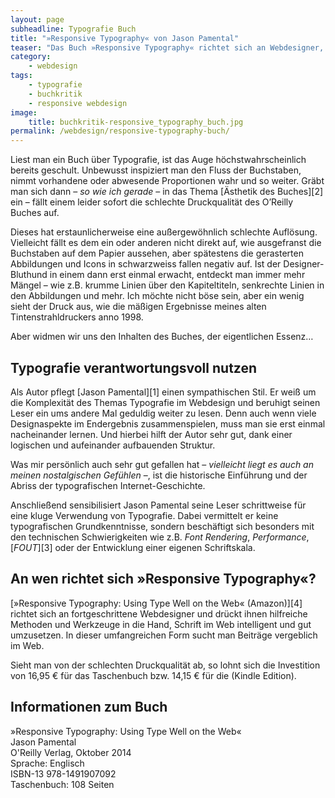 ```yaml
---
layout: page
subheadline: Typografie Buch
title: "»Responsive Typography« von Jason Pamental"
teaser: "Das Buch »Responsive Typography« richtet sich an Webdesigner, die Schrift so perfekt wie möglich nutzen wollen und bietet dafür Methoden und Techniken."
category:
    - webdesign
tags:
    - typografie
    - buchkritik
    - responsive webdesign
image:
    title: buchkritik-responsive_typography_buch.jpg
permalink: /webdesign/responsive-typography-buch/
---
```

Liest man ein Buch über Typografie, ist das Auge höchstwahrscheinlich bereits geschult. Unbewusst inspiziert man den Fluss der Buchstaben, nimmt vorhandene oder abwesende Proportionen wahr und so weiter. Gräbt man sich dann – *so wie ich gerade* – in das Thema [Ästhetik des Buches][2] ein – fällt einem leider sofort die schlechte Druckqualität des O’Reilly Buches auf.

Dieses hat erstaunlicherweise eine außergewöhnlich schlechte Auflösung. Vielleicht fällt es dem ein oder anderen nicht direkt auf, wie ausgefranst die Buchstaben auf dem Papier aussehen, aber spätestens die gerasterten Abbildungen und Icons in schwarzweiss fallen negativ auf. Ist der Designer-Bluthund in einem dann erst einmal erwacht, entdeckt man immer mehr Mängel – wie z.B. krumme Linien über den Kapiteltiteln, senkrechte Linien in den Abbildungen und mehr. Ich möchte nicht böse sein, aber ein wenig sieht der Druck aus, wie die mäßigen Ergebnisse meines alten Tintenstrahldruckers anno 1998.

Aber widmen wir uns den Inhalten des Buches, der eigentlichen Essenz…


## Typografie verantwortungsvoll nutzen

Als Autor pflegt [Jason Pamental][1] einen sympathischen Stil. Er weiß um die Komplexität des Themas Typografie im Webdesign und beruhigt seinen Leser ein ums andere Mal geduldig weiter zu lesen. Denn auch wenn viele Designaspekte im Endergebnis zusammenspielen, muss man sie erst einmal nacheinander lernen. Und hierbei hilft der Autor sehr gut, dank einer logischen und aufeinander aufbauenden Struktur.

Was mir persönlich auch sehr gut gefallen hat – *vielleicht liegt es auch an meinen nostalgischen Gefühlen* –, ist die historische Einführung und der Abriss der typografischen Internet-Geschichte.

Anschließend sensibilisiert Jason Pamental seine Leser schrittweise für eine kluge Verwendung von Typografie. Dabei vermittelt er keine typografischen Grundkenntnisse, sondern beschäftigt sich besonders mit den technischen Schwierigkeiten wie z.B. *Font Rendering*, *Performance*, [*FOUT*][3] oder der Entwicklung einer eigenen Schriftskala.


## An wen richtet sich »Responsive Typography«?

[»Responsive Typography: Using Type Well on the Web« (Amazon)][4] richtet sich an fortgeschrittene Webdesigner und drückt ihnen hilfreiche Methoden und Werkzeuge in die Hand, Schrift im Web intelligent und gut umzusetzen. In dieser umfangreichen Form sucht man Beiträge vergeblich im Web.

Sieht man von der schlechten Druckqualität ab, so lohnt sich die Investition von 16,95 € für das Taschenbuch bzw. 14,15 € für die (Kindle Edition). 


## Informationen zum Buch

»Responsive Typography: Using Type Well on the Web«  
Jason Pamental  
O'Reilly Verlag, Oktober 2014  
Sprache: Englisch  
ISBN-13 978-1491907092  
Taschenbuch: 108 Seiten  

